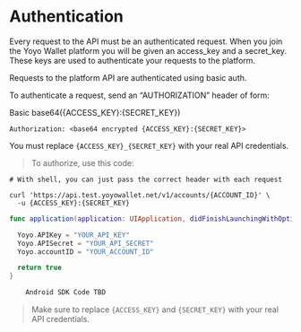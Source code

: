 # Authentication

Every request to the API must be an authenticated request.  When you join the Yoyo Wallet platform you will be given an access_key and a secret_key.  These keys are used to authenticate your requests to the platform.

Requests to the platform API are authenticated using basic auth.

To authenticate a request, send an “AUTHORIZATION” header of form:

Basic base64({ACCESS_KEY}:{SECRET_KEY})

`Authorization: <base64 encrypted {ACCESS_KEY}:{SECRET_KEY}>`

<aside class="notice">
You must replace <code>{ACCESS_KEY}_{SECRET_KEY}</code> with your real API credentials.
</aside>

> To authorize, use this code:

```shell
# With shell, you can just pass the correct header with each request

curl 'https://api.test.yoyowallet.net/v1/accounts/{ACCOUNT_ID}' \
  -u {ACCESS_KEY}:{SECRET_KEY}
```

```swift
func application(application: UIApplication, didFinishLaunchingWithOptions launchOptions: [NSObject : AnyObject]?) -> Bool {

  Yoyo.APIKey = "YOUR_API_KEY"
  Yoyo.APISecret = "YOUR_API_SECRET"
  Yoyo.accountID = "YOUR_ACCOUNT_ID"

  return true
}
```

```java
	Android SDK Code TBD
```


> Make sure to replace `{ACCESS_KEY}` and `{SECRET_KEY}` with your real API credentials.
